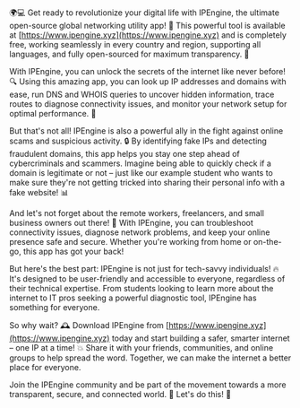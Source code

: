 🌍💻 Get ready to revolutionize your digital life with IPEngine, the ultimate open-source global networking utility app! 🚀 This powerful tool is available at [https://www.ipengine.xyz](https://www.ipengine.xyz) and is completely free, working seamlessly in every country and region, supporting all languages, and fully open-sourced for maximum transparency. 💯

With IPEngine, you can unlock the secrets of the internet like never before! 🔍 Using this amazing app, you can look up IP addresses and domains with ease, run DNS and WHOIS queries to uncover hidden information, trace routes to diagnose connectivity issues, and monitor your network setup for optimal performance. 📡

But that's not all! IPEngine is also a powerful ally in the fight against online scams and suspicious activity. 🔒 By identifying fake IPs and detecting fraudulent domains, this app helps you stay one step ahead of cybercriminals and scammers. Imagine being able to quickly check if a domain is legitimate or not – just like our example student who wants to make sure they're not getting tricked into sharing their personal info with a fake website! 📊

And let's not forget about the remote workers, freelancers, and small business owners out there! 🔧 With IPEngine, you can troubleshoot connectivity issues, diagnose network problems, and keep your online presence safe and secure. Whether you're working from home or on-the-go, this app has got your back!

But here's the best part: IPEngine is not just for tech-savvy individuals! 🔥 It's designed to be user-friendly and accessible to everyone, regardless of their technical expertise. From students looking to learn more about the internet to IT pros seeking a powerful diagnostic tool, IPEngine has something for everyone.

So why wait? 🕰️ Download IPEngine from [https://www.ipengine.xyz](https://www.ipengine.xyz) today and start building a safer, smarter internet – one IP at a time! 💥 Share it with your friends, communities, and online groups to help spread the word. Together, we can make the internet a better place for everyone.

Join the IPEngine community and be part of the movement towards a more transparent, secure, and connected world. 🌟 Let's do this! 🎉